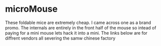 # microMouse

These foldable mice are extremely cheap. I came across one as a brand promo. The internals are entirely in the front half of the mouse so intead of paying for a mini mouse lets hack it into a mini. The links below are for diffrent vendors all severing the samw chinese factory
